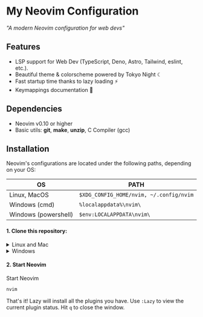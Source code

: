 # My Neovim Configuration

_"A modern Neovim configuration for web devs"_


## Features

*   LSP support for Web Dev (TypeScript, Deno, Astro, Tailwind, eslint, etc.).
*   Beautiful theme & colorscheme powered by Tokyo Night ☾
*   Fast startup time thanks to lazy loading ⚡️
*   Keymappings documentation 📖

## Dependencies

*   Neovim v0.10 or higher
*   Basic utils: **git**, **make**, **unzip**, C Compiler (gcc)


## Installation


Neovim's configurations are located under the following paths, depending on your OS:

| OS                   | PATH                               |
|----------------------|------------------------------------|
| Linux, MacOS         | `$XDG_CONFIG_HOME/nvim, ~/.config/nvim` |
| Windows (cmd)        | `%localappdata%\nvim\`              |
| Windows (powershell) | `$env:LOCALAPPDATA\nvim\`          |

#### 1. Clone this repository:


<details><summary> Linux and Mac </summary>

```sh
git clone https://github.com/butadpj/nvim-config.git "${XDG_CONFIG_HOME:-$HOME/.config}"/nvim
```

</details>

<details><summary> Windows </summary>

If you're using `cmd.exe`:

```
git clone https://github.com/butadpj/nvim-config.git "%localappdata%\nvim"
```

If you're using `powershell.exe`

```
git clone https://github.com/butadpj/nvim-config.git "${env:LOCALAPPDATA}\nvim"
```

</details>

#### 2. Start Neovim

Start Neovim

```sh
nvim
```

That's it! Lazy will install all the plugins you have. Use `:Lazy` to view
the current plugin status. Hit `q` to close the window.
